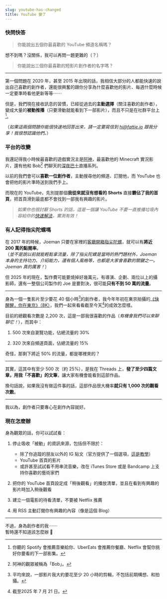 ```yaml
---
slug: youtube-has-changed
title: YouTube 變了
---
```

### 快問快答

> 你能說出五個你最喜歡的 YouTube 頻道名稱嗎？

想不到嗎？沒關係，我可以再問一題更難的（？）

> 你能說出三個你最喜歡的短影片創作者的名字嗎？

<!-- truncate -->

---

第一個問題在 2020 年，甚至 2015 年出現的話，我相信大部分的人都能快速的說出自己喜歡的創作者，還能很興奮的跟你分享為什麼喜歡他的影片、每週什麼時候一定要準時看他更新等等⋯⋯

但是，我們現在接收訊息的習慣，已經從過去的**主動選擇**（關注喜歡的創作者），變成大量的**被動推播**（只要滑動就能看到下一部影片），而且不只是在社群平台上[^1]。

（_如果這兩個問題你能很快速地回答出來，請一定要寫信到 hi@fattie.io 跟我分享！我很想認識他們。_）

### 平台的改變

我還記得我小時候最喜歡的遊戲實況主是[阿神](https://www.youtube.com/channel/UCnJEWsS5agXCkqIpyHC9Grg)，最喜歡他的 Minecraft 實況影片，還有他和 Bob[^2] 們聊天的[深夜巴士](https://youtube.com/playlist?list=PLtHA2VxfiZuUrny3w48hUQ9fGfsP_Bupm)直播系列。

以前的我們會可以**喜歡一位創作者**，主動搜尋他的頻道、訂閱他，而 YouTube 也會把他的影片準時送到我們手上。

而現在的 YouTube，先別提那個**我從來就沒有想看的 Shorts** 直接**霸佔了我的首頁**，把首頁滑到最底都不會找到一部我有興趣的影片。

> _如果你也很討厭 Shorts 的話，這是一個讓 YouTube 不要一直推播垃圾內容給你的[快速解法](https://youtu.be/ROaQW0-gKrg&t=69)，實測有效！_

### 有人記得指尖陀螺嗎

在 2017 年的時候，Joeman 只要在家裡的[客廳開箱指尖陀螺](https://youtu.be/g2MblLYAZyI?si=mavFcpgy-2gAkm0s)，就可以有**將近 200 萬的點閱率**。  
（_並不是說以前就能輕鬆拿流量，除了指尖陀螺是當時的熱門題材外，Joeman 本身的主持功力、介紹能力，還有個人風格等，也都是大家會喜歡的關鍵之一。Joeman 真的厲害！_）

但 2025 年的現在，製作費可能要燒掉好幾萬元，有導演、企劃、兩位以上的攝影師，還有一整個公司製作的 Joe 是要對決，很可能**只有不到 50 萬的流量**。

---

身為一個一隻影片至少要花 40 個小時[^3]的創作者，我今年年初在東京拍攝的[《快醒醒，你在東京》（8K）](https://youtu.be/JPtAAoyFNV8)，我們一起來看看截至今天[^4]的成效怎麼樣。

目前的總觀看次數是 2,200 次，這是一部我很喜歡的作品（_有機會我們可以來聊聊它！_），而其中：

1. 500 次來自瀏覽功能，佔總流量的 30%

2. 320 次來自頻道頁面，佔總流量的 15%

奇怪，那剩下將近 50% 的流量，都是哪裡來的？

---

其實，這其中有至少 500 次（約 25%），是我在 Threads 上，**發了至少四篇文章，用我「不喜歡」的文筆**，讓大家有機會能看到這部作品。

換句話說，如果我沒有做這件事的話，這部作品很大機率**就只有 1,000 次的觀看次數**。

---

我以為，創作者只要專心在創作內容就好。

### 現在怎麼辦

身為觀眾的話，你可以試試看：

1. 停止吸收「被動」的資訊來源，包括但不限於：

   - 除了你追蹤的朋友以外的 IG 貼文（官方提供了一個選項，[這是教學](https://help.instagram.com/423267105807548)）
   - YouTube 首頁的影片
   - 或許甚至試試看不用串流音樂，改在 iTunes Store 或是 Bandcamp 上支持你喜歡的藝術家們

1. 把你的 YouTube 首頁設定成「稍後觀看」的播放清單，並且在看到有興趣的影片時加入稍後觀看

2. 建立一個電影的待看清單，不要被 Netflix 推薦

3. 用 RSS 主動訂閱你有興趣的內容（像是這個 Blog）

---

不過，身為創作者的我⋯⋯  
暫時還不知道該怎麼辦 🤔

[^1]: 你聽的 Spotify 會推薦音樂給你、UberEats 會推薦你餐廳、Netflix 會幫你挑好你要看的下一部影集。

[^2]: 阿神的觀眾被稱為「Bob」。

[^3]: 平均來說，一部影片我大約要花至少 20 小時的剪輯，不包括前期構想、和拍攝。

[^4]: 截至2025 年 7 月 21 日。